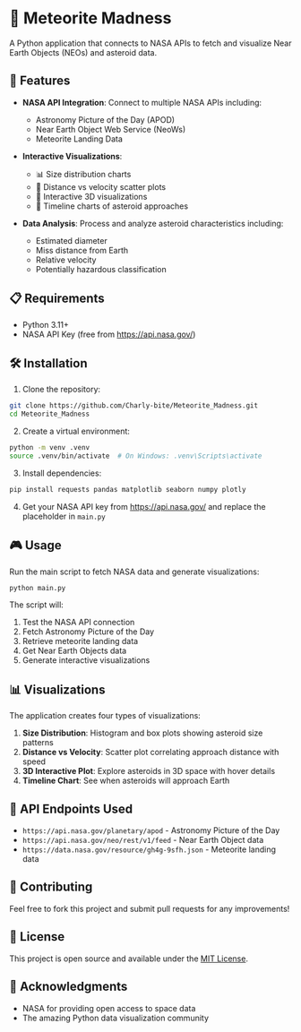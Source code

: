 # 🌌 Meteorite Madness

A Python application that connects to NASA APIs to fetch and visualize Near Earth Objects (NEOs) and asteroid data.

## 🚀 Features

- **NASA API Integration**: Connect to multiple NASA APIs including:
  - Astronomy Picture of the Day (APOD)
  - Near Earth Object Web Service (NeoWs)
  - Meteorite Landing Data

- **Interactive Visualizations**: 
  - 📊 Size distribution charts
  - 🎯 Distance vs velocity scatter plots
  - 🌌 Interactive 3D visualizations
  - 📅 Timeline charts of asteroid approaches

- **Data Analysis**: Process and analyze asteroid characteristics including:
  - Estimated diameter
  - Miss distance from Earth
  - Relative velocity
  - Potentially hazardous classification

## 📋 Requirements

- Python 3.11+
- NASA API Key (free from https://api.nasa.gov/)

## 🛠️ Installation

1. Clone the repository:
```bash
git clone https://github.com/Charly-bite/Meteorite_Madness.git
cd Meteorite_Madness
```

2. Create a virtual environment:
```bash
python -m venv .venv
source .venv/bin/activate  # On Windows: .venv\Scripts\activate
```

3. Install dependencies:
```bash
pip install requests pandas matplotlib seaborn numpy plotly
```

4. Get your NASA API key from https://api.nasa.gov/ and replace the placeholder in `main.py`

## 🎮 Usage

Run the main script to fetch NASA data and generate visualizations:

```bash
python main.py
```

The script will:
1. Test the NASA API connection
2. Fetch Astronomy Picture of the Day
3. Retrieve meteorite landing data
4. Get Near Earth Objects data
5. Generate interactive visualizations

## 📊 Visualizations

The application creates four types of visualizations:

1. **Size Distribution**: Histogram and box plots showing asteroid size patterns
2. **Distance vs Velocity**: Scatter plot correlating approach distance with speed
3. **3D Interactive Plot**: Explore asteroids in 3D space with hover details
4. **Timeline Chart**: See when asteroids will approach Earth

## 🔧 API Endpoints Used

- `https://api.nasa.gov/planetary/apod` - Astronomy Picture of the Day
- `https://api.nasa.gov/neo/rest/v1/feed` - Near Earth Object data
- `https://data.nasa.gov/resource/gh4g-9sfh.json` - Meteorite landing data

## 🤝 Contributing

Feel free to fork this project and submit pull requests for any improvements!

## 📄 License

This project is open source and available under the [MIT License](LICENSE).

## 🙏 Acknowledgments

- NASA for providing open access to space data
- The amazing Python data visualization community
